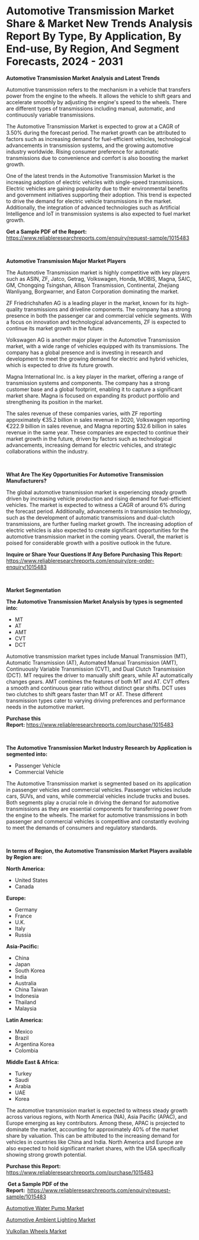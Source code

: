 <p><h1>Automotive Transmission Market Share & Market New Trends Analysis Report By Type, By Application, By End-use, By Region, And Segment Forecasts, 2024 - 2031</h1></p><p><strong>Automotive Transmission Market Analysis and Latest Trends</strong></p>
<p><p>Automotive transmission refers to the mechanism in a vehicle that transfers power from the engine to the wheels. It allows the vehicle to shift gears and accelerate smoothly by adjusting the engine's speed to the wheels. There are different types of transmissions including manual, automatic, and continuously variable transmissions.</p><p>The Automotive Transmission Market is expected to grow at a CAGR of 3.50% during the forecast period. The market growth can be attributed to factors such as increasing demand for fuel-efficient vehicles, technological advancements in transmission systems, and the growing automotive industry worldwide. Rising consumer preference for automatic transmissions due to convenience and comfort is also boosting the market growth.</p><p>One of the latest trends in the Automotive Transmission Market is the increasing adoption of electric vehicles with single-speed transmissions. Electric vehicles are gaining popularity due to their environmental benefits and government initiatives supporting their adoption. This trend is expected to drive the demand for electric vehicle transmissions in the market. Additionally, the integration of advanced technologies such as Artificial Intelligence and IoT in transmission systems is also expected to fuel market growth.</p></p>
<p><strong>Get a Sample PDF of the Report:&nbsp;</strong> <a href="https://www.reliableresearchreports.com/enquiry/request-sample/1015483">https://www.reliableresearchreports.com/enquiry/request-sample/1015483</a></p>
<p>&nbsp;</p>
<p><strong>Automotive Transmission Major Market Players</strong></p>
<p><p>The Automotive Transmission market is highly competitive with key players such as ASIN, ZF, Jatco, Getrag, Volkswagen, Honda, MOBIS, Magna, SAIC, GM, Chongqing Tsingshan, Allison Transmission, Continental, Zhejiang Wanliyang, Borgwarner, and Eaton Corporation dominating the market. </p><p>ZF Friedrichshafen AG is a leading player in the market, known for its high-quality transmissions and driveline components. The company has a strong presence in both the passenger car and commercial vehicle segments. With a focus on innovation and technological advancements, ZF is expected to continue its market growth in the future.</p><p>Volkswagen AG is another major player in the Automotive Transmission market, with a wide range of vehicles equipped with its transmissions. The company has a global presence and is investing in research and development to meet the growing demand for electric and hybrid vehicles, which is expected to drive its future growth.</p><p>Magna International Inc. is a key player in the market, offering a range of transmission systems and components. The company has a strong customer base and a global footprint, enabling it to capture a significant market share. Magna is focused on expanding its product portfolio and strengthening its position in the market.</p><p>The sales revenue of these companies varies, with ZF reporting approximately €35.2 billion in sales revenue in 2020, Volkswagen reporting €222.9 billion in sales revenue, and Magna reporting $32.6 billion in sales revenue in the same year. These companies are expected to continue their market growth in the future, driven by factors such as technological advancements, increasing demand for electric vehicles, and strategic collaborations within the industry.</p></p>
<p>&nbsp;</p>
<p><strong>What Are The Key Opportunities For Automotive Transmission Manufacturers?</strong></p>
<p><p>The global automotive transmission market is experiencing steady growth driven by increasing vehicle production and rising demand for fuel-efficient vehicles. The market is expected to witness a CAGR of around 6% during the forecast period. Additionally, advancements in transmission technology, such as the development of automatic transmissions and dual-clutch transmissions, are further fueling market growth. The increasing adoption of electric vehicles is also expected to create significant opportunities for the automotive transmission market in the coming years. Overall, the market is poised for considerable growth with a positive outlook in the future.</p></p>
<p><strong>Inquire or Share Your Questions If Any Before Purchasing This Report:</strong> <a href="https://www.reliableresearchreports.com/enquiry/pre-order-enquiry/1015483">https://www.reliableresearchreports.com/enquiry/pre-order-enquiry/1015483</a></p>
<p>&nbsp;</p>
<p><strong>Market Segmentation</strong></p>
<p><strong>The Automotive Transmission Market Analysis by types is segmented into:</strong></p>
<p><ul><li>MT</li><li>AT</li><li>AMT</li><li>CVT</li><li>DCT</li></ul></p>
<p><p>Automotive transmission market types include Manual Transmission (MT), Automatic Transmission (AT), Automated Manual Transmission (AMT), Continuously Variable Transmission (CVT), and Dual Clutch Transmission (DCT). MT requires the driver to manually shift gears, while AT automatically changes gears. AMT combines the features of both MT and AT. CVT offers a smooth and continuous gear ratio without distinct gear shifts. DCT uses two clutches to shift gears faster than MT or AT. These different transmission types cater to varying driving preferences and performance needs in the automotive market.</p></p>
<p><strong>Purchase this Report:&nbsp;</strong><a href="https://www.reliableresearchreports.com/purchase/1015483">https://www.reliableresearchreports.com/purchase/1015483</a></p>
<p>&nbsp;</p>
<p><strong>The Automotive Transmission Market Industry Research by Application is segmented into:</strong></p>
<p><ul><li>Passenger Vehicle</li><li>Commercial Vehicle</li></ul></p>
<p><p>The Automotive Transmission market is segmented based on its application in passenger vehicles and commercial vehicles. Passenger vehicles include cars, SUVs, and vans, while commercial vehicles include trucks and buses. Both segments play a crucial role in driving the demand for automotive transmissions as they are essential components for transferring power from the engine to the wheels. The market for automotive transmissions in both passenger and commercial vehicles is competitive and constantly evolving to meet the demands of consumers and regulatory standards.</p></p>
<p>&nbsp;</p>
<p><strong>In terms of Region, the Automotive Transmission Market Players available by Region are:</strong></p>
<p>
    <p> <strong> North America: </strong>
        <ul>
            <li>United States</li>
            <li>Canada</li>
        </ul>
        </p> 
    <p> <strong> Europe: </strong>
        <ul>
            <li>Germany</li>
            <li>France</li>
            <li>U.K.</li>
            <li>Italy</li>
            <li>Russia</li>
        </ul>
        </p> 
    <p> <strong> Asia-Pacific: </strong>
        <ul>
            <li>China</li>
            <li>Japan</li>
            <li>South Korea</li>
            <li>India</li>
            <li>Australia</li>
            <li>China Taiwan</li>
            <li>Indonesia</li>
            <li>Thailand</li>
            <li>Malaysia</li>
        </ul>
        </p> 
    <p> <strong> Latin America: </strong>
        <ul>
            <li>Mexico</li>
            <li>Brazil</li>
            <li>Argentina Korea</li>
            <li>Colombia</li>
        </ul>
        </p> 
    <p> <strong> Middle East & Africa: </strong>
        <ul>
            <li>Turkey</li>
            <li>Saudi</li>
            <li>Arabia</li>
            <li>UAE</li>
            <li>Korea</li>
        </ul>
    </p>
    </p>
<p><p>The automotive transmission market is expected to witness steady growth across various regions, with North America (NA), Asia Pacific (APAC), and Europe emerging as key contributors. Among these, APAC is projected to dominate the market, accounting for approximately 40% of the market share by valuation. This can be attributed to the increasing demand for vehicles in countries like China and India. North America and Europe are also expected to hold significant market shares, with the USA specifically showing strong growth potential.</p></p>
<p><strong>Purchase this Report: </strong><a href="https://www.reliableresearchreports.com/purchase/1015483">https://www.reliableresearchreports.com/purchase/1015483</a></p>
<p>&nbsp;<strong>Get a Sample PDF of the Report:&nbsp;&nbsp;</strong><a href="https://www.reliableresearchreports.com/enquiry/request-sample/1015483">https://www.reliableresearchreports.com/enquiry/request-sample/1015483</a></p>
<p><strong></strong></p>
<p><p><a href="https://github.com/redneck06/Market-Research-Report-List-2/blob/main/automotive-water-pump-market.md">Automotive Water Pump Market</a></p><p><a href="https://github.com/edytherolanlouisejk1miz0wig/Market-Research-Report-List-1/blob/main/automotive-ambient-lighting-market.md">Automotive Ambient Lighting Market</a></p><p><a href="https://github.com/peachesmcdowel1/Market-Research-Report-List-1/blob/main/vulkollan-wheels-market.md">Vulkollan Wheels Market</a></p></p>